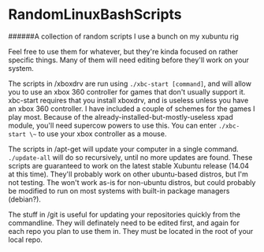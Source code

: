 RandomLinuxBashScripts
======================

######A collection of random scripts I use a bunch on my xubuntu rig

Feel free to use them for whatever, but they're kinda focused on rather specific things.
Many of them will need editing before they'll work on your system.

The scripts in /xboxdrv are run using ```./xbc-start [command]```, and will allow you to use an xbox 360 controller for games that don't usually support it.
xbc-start requires that you install xboxdrv, and is useless unless you have an xbox 360 controller.
I have included a couple of schemes for the games I play most. Because of the already-installed-but-mostly-useless xpad module, you'll need supercow powers to use this. You can enter ```./xbc-start \~``` to use your xbox controller as a mouse.

The scripts in /apt-get will update your computer in a single command. ```./update-all``` will do so recursively, until no more updates are found.
These scripts are guaranteed to work on the latest stable Xubuntu release (14.04 at this time). They'll probably work on other ubuntu-based distros, but I'm not testing. The won't work as-is for non-ubuntu distros, but could probably be modified to run on most systems with built-in package managers (debian?).

The stuff in /git is useful for updating your repositories quickly from the commandline.
They will definately need to be edited first, and again for each repo you plan to use them in. They must be located in the root of your local repo.
